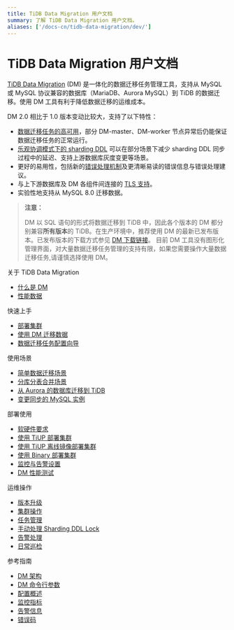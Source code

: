 ```yaml
---
title: TiDB Data Migration 用户文档
summary: 了解 TiDB Data Migration 用户文档。
aliases: ['/docs-cn/tidb-data-migration/dev/']
---
```


# TiDB Data Migration 用户文档

[TiDB Data Migration](https://github.com/pingcap/dm) (DM) 是一体化的数据迁移任务管理工具，支持从 MySQL 或 MySQL 协议兼容的数据库（MariaDB、Aurora MySQL）到 TiDB 的数据迁移。使用 DM 工具有利于降低数据迁移的运维成本。

DM 2.0 相比于 1.0 版本变动比较大，支持了以下特性：

- [数据迁移任务的高可用](dm-arch.md#高可用)，部分 DM-master、DM-worker 节点异常后仍能保证数据迁移任务的正常运行。
- [乐观协调模式下的 sharding DDL](feature-shard-merge-optimistic.md) 可以在部分场景下减少 sharding DDL 同步过程中的延迟、支持上游数据库灰度变更等场景。
- 更好的易用性，包括新的[错误处理机制](handle-failed-ddl-statements.md)及更清晰易读的错误信息与错误处理建议。
- 与上下游数据库及 DM 各组件间连接的 [TLS 支持](enable-tls.md)。
- 实验性地支持从 MySQL 8.0 迁移数据。

> **注意：**
>
> DM 以 SQL 语句的形式将数据迁移到 TiDB 中，因此各个版本的 DM 都分别兼容**所有版本**的 TiDB。在生产环境中，推荐使用 DM 的最新已发布版本。已发布版本的下载方式参见 [DM 下载链接](https://pingcap.com/docs-cn/stable/reference/tools/download/#tidb-dm-data-migration)。
> 目前 DM 工具没有图形化管理界面，对大量数据迁移任务管理的支持有限，如果您需要操作大量数据迁移任务,请谨慎选择使用 DM。

<NavColumns>
<NavColumn>
<ColumnTitle>关于 TiDB Data Migration</ColumnTitle>

- [什么是 DM](overview.md)
- [性能数据](benchmark-v2.0-ga.md)

</NavColumn>

<NavColumn>
<ColumnTitle>快速上手</ColumnTitle>

- [部署集群](quick-start-with-dm.md)
- [使用 DM 迁移数据](migrate-data-using-dm.md)
- [数据迁移任务配置向导](task-configuration-compass.md)

</NavColumn>

<NavColumn>
<ColumnTitle>使用场景</ColumnTitle>

- [简单数据迁移场景](usage-scenario-simple-migration.md)
- [分库分表合并场景](usage-scenario-shard-merge.md)
- [从 Aurora 的数据库迁移到 TiDB](migrate-from-mysql-aurora.md)
- [变更同步的 MySQL 实例](usage-scenario-master-slave-switch.md)

</NavColumn>

<NavColumn>
<ColumnTitle>部署使用</ColumnTitle>

- [软硬件要求](hardware-and-software-requirements.md)
- [使用 TiUP 部署集群](deploy-a-dm-cluster-using-tiup.md)
- [使用 TiUP 离线镜像部署集群](deploy-a-dm-cluster-using-tiup-offline.md)
- [使用 Binary 部署集群](deploy-a-dm-cluster-using-binary.md)
- [监控与告警设置](monitor-a-dm-cluster.md)
- [DM 性能测试](performance-test.md)

</NavColumn>

<NavColumn>
<ColumnTitle>运维操作</ColumnTitle>

- [版本升级](manually-upgrade-dm-1.0-to-2.0.md)
- [集群操作](maintain-dm-using-tiup.md)
- [任务管理](dmctl-introduction.md)
- [手动处理 Sharding DDL Lock](manually-handling-sharding-ddl-locks.md)
- [告警处理](handle-alerts.md)
- [日常巡检](daily-check.md)

</NavColumn>

<NavColumn>
<ColumnTitle>参考指南</ColumnTitle>

- [DM 架构](overview.md)
- [DM 命令行参数](command-line-flags.md)
- [配置概述](config-overview.md)
- [监控指标](monitor-a-dm-cluster.md)
- [告警信息](alert-rules.md)
- [错误码](error-handling.md#常见故障处理方法)

</NavColumn>

</NavColumns>
